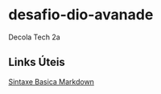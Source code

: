 # desafio-dio-avanade
Decola Tech 2a
## Links Úteis 
[Sintaxe Basica Markdown](https://www.markdownguide.org/basic-syntax/)
